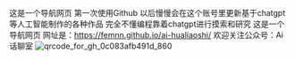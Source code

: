这是一个导航网页
第一次使用Github
以后慢慢会在这个账号里更新基于chatgpt等人工智能制作的各种作品
完全不懂编程靠着chatgpt进行摸索和研究
这是一个导航网页
网址是：https://femnn.github.io/ai-hualiaoshi/
欢迎关注公众号：Ai话聊室
![qrcode_for_gh_0c083afb491d_860](https://user-images.githubusercontent.com/28421346/233538599-ba530dde-4ca1-496e-90a6-b5a565a037c7.jpg)
